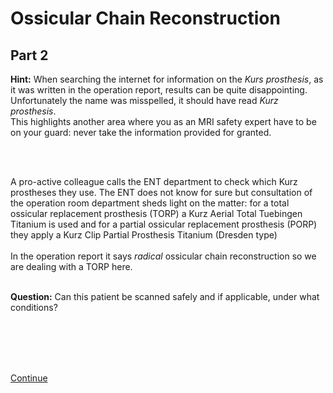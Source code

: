 # Ossicular Chain Reconstruction

## Part 2

**Hint:** When searching the internet for information on the *Kurs prosthesis*, as it was written in the operation report, 
results can be quite disappointing. Unfortunately the name was misspelled, it should have read *Kurz prosthesis*. 
<br>
This highlights another area where you as an MRI safety expert have to be on your guard: never take the information provided for granted.

<br>
<br>

A pro-active colleague calls the ENT department to check which Kurz prostheses they use. The ENT does not know for sure 
but consultation of the operation room department sheds light on the matter:
for a total ossicular replacement prosthesis (TORP) a Kurz Aerial Total Tuebingen Titanium is used and 
for a partial ossicular replacement prosthesis (PORP) they apply a Kurz Clip Partial Prosthesis Titanium (Dresden type)
<br>
<br>
In the operation report it says *radical* ossicular chain reconstruction so we are dealing with a TORP here.
<br>
<br>

**Question:** Can this patient be scanned safely and if applicable, under what conditions?

<br>
<br>
<br>
<br>

[Continue](case_part3.md)

